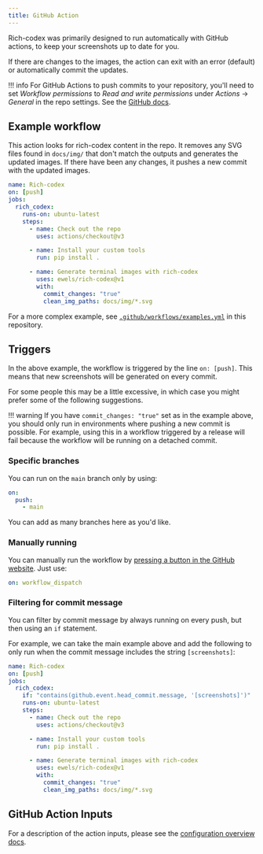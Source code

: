 ```yaml
---
title: GitHub Action
---
```


Rich-codex was primarily designed to run automatically with GitHub actions, to keep your screenshots up to date for you.

If there are changes to the images, the action can exit with an error (default) or automatically commit the updates.

<!-- prettier-ignore-start -->
!!! info
    For GitHub Actions to push commits to your repository, you'll need to set _Workflow permissions_ to _Read and write permissions_ under _Actions_ -> _General_ in the repo settings. See the [GitHub docs](https://docs.github.com/en/repositories/managing-your-repositorys-settings-and-features/enabling-features-for-your-repository/managing-github-actions-settings-for-a-repository#configuring-the-default-github_token-permissions).
<!-- prettier-ignore-end -->

## Example workflow

This action looks for rich-codex content in the repo. It removes any SVG files found in `docs/img/` that don't match the outputs and generates the updated images. If there have been any changes, it pushes a new commit with the updated images.

```yaml
name: Rich-codex
on: [push]
jobs:
  rich_codex:
    runs-on: ubuntu-latest
    steps:
      - name: Check out the repo
        uses: actions/checkout@v3

      - name: Install your custom tools
        run: pip install .

      - name: Generate terminal images with rich-codex
        uses: ewels/rich-codex@v1
        with:
          commit_changes: "true"
          clean_img_paths: docs/img/*.svg
```

For a more complex example, see [`.github/workflows/examples.yml`](https://github.com/ewels/rich-codex/blob/main/.github/workflows/examples.yml) in this repository.

## Triggers

In the above example, the workflow is triggered by the line `on: [push]`.
This means that new screenshots will be generated on every commit.

For some people this may be a little excessive, in which case you might prefer some of the following suggestions.

<!-- prettier-ignore-start -->
!!! warning
    If you have `commit_changes: "true"` set as in the example above, you should only run in environments where pushing a new commit is possible.
    For example, using this in a workflow triggered by a release will fail because the workflow will be running on a detached commit.
<!-- prettier-ignore-end -->

### Specific branches

You can run on the `main` branch only by using:

```yaml
on:
  push:
    - main
```

You can add as many branches here as you'd like.

### Manually running

You can manually run the workflow by [pressing a button in the GitHub website](https://docs.github.com/en/actions/managing-workflow-runs/manually-running-a-workflow#running-a-workflow). Just use:

```yaml
on: workflow_dispatch
```

### Filtering for commit message

You can filter by commit message by always running on every push, but then using an `if` statement.

For example, we can take the main example above and add the following to only run when the commit message includes the string `[screenshots]`:

```yaml hl_lines="5"
name: Rich-codex
on: [push]
jobs:
  rich_codex:
    if: "contains(github.event.head_commit.message, '[screenshots]')"
    runs-on: ubuntu-latest
    steps:
      - name: Check out the repo
        uses: actions/checkout@v3

      - name: Install your custom tools
        run: pip install .

      - name: Generate terminal images with rich-codex
        uses: ewels/rich-codex@v1
        with:
          commit_changes: "true"
          clean_img_paths: docs/img/*.svg
```

## GitHub Action Inputs

For a description of the action inputs, please see the [configuration overview docs](../config/overview.md).
